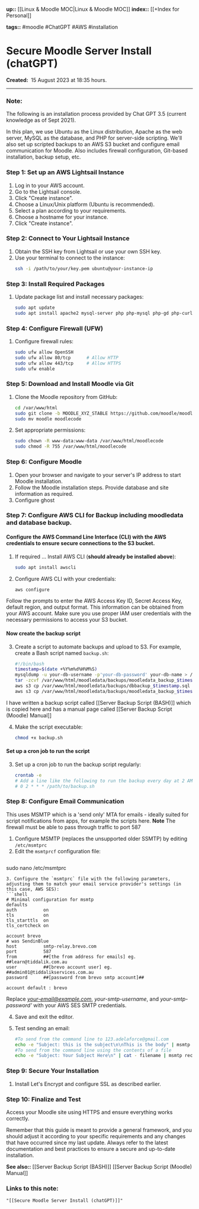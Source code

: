 **up::** [[Linux & Moodle MOC|Linux & Moodle MOC]]
**index::** [[+Index for Personal]]
 

**tags::** #moodle #ChatGPT #AWS #installation

# Secure Moodle Server Install (chatGPT)

**Created:**  15 August 2023 at  18:35 hours.

___
### Note:
The following is an installation process provided by Chat GPT 3.5 (current knowledge as of Sept 2021).

In this plan, we use Ubuntu as the Linux distribution, Apache as the web server, MySQL as the database, and PHP for server-side scripting. We'll also set up scripted backups to an AWS S3 bucket and configure email communication for Moodle. Also includes firewall configuration, Git-based installation, backup setup, etc.

### Step 1: Set up an AWS Lightsail Instance

1. Log in to your AWS account.
2. Go to the Lightsail console.
3. Click "Create instance".
4. Choose a Linux/Unix platform (Ubuntu is recommended).
5. Select a plan according to your requirements.
6. Choose a hostname for your instance.
7. Click "Create instance".

### Step 2: Connect to Your Lightsail Instance

1. Obtain the SSH key from Lightsail or use your own SSH key.
2. Use your terminal to connect to the instance:
   ```bash
   ssh -i /path/to/your/key.pem ubuntu@your-instance-ip
   ```

### Step 3: Install Required Packages

1. Update package list and install necessary packages:
   ```bash
   sudo apt update
   sudo apt install apache2 mysql-server php php-mysql php-gd php-curl php-zip php-xmlrpc php-intl php-soap php-xml libapache2-mod-php unzip git ufw awscli ssmtp mailutils
   ```

### Step 4: Configure Firewall (UFW)

1. Configure firewall rules:
   ```bash
   sudo ufw allow OpenSSH
   sudo ufw allow 80/tcp      # Allow HTTP
   sudo ufw allow 443/tcp     # Allow HTTPS
   sudo ufw enable
   ```

### Step 5: Download and Install Moodle via Git

1. Clone the Moodle repository from GitHub:
   ```bash
   cd /var/www/html
   sudo git clone -b MOODLE_XYZ_STABLE https://github.com/moodle/moodle.git
   sudo mv moodle moodlecode
   ```

2. Set appropriate permissions:
   ```bash
   sudo chown -R www-data:www-data /var/www/html/moodlecode
   sudo chmod -R 755 /var/www/html/moodlecode
   ```

### Step 6: Configure Moodle

1. Open your browser and navigate to your server's IP address to start Moodle installation.
2. Follow the Moodle installation steps. Provide database and site information as required.
3. Configure ghost

### Step 7: Configure AWS CLI for Backup including moodledata and database backup.

#### Configure the AWS Command Line Interface (CLI) with the AWS credentials to ensure secure connections to the S3 bucket. 

1. If required ... Install AWS CLI (**should already be installed above**):
   ```bash
   sudo apt install awscli
   ```

2. Configure AWS CLI with your credentials:
   ```bash
   aws configure
   ```
Follow the prompts to enter the AWS Access Key ID, Secret Access Key, default region, and output format. This information can be obtained from your AWS account. Make sure you use proper IAM user credentials with the necessary permissions to access your S3 bucket.
#### Now create the backup script

3. Create a script to automate backups and upload to S3. For example, create a Bash script named `backup.sh`:
   ```bash
   #!/bin/bash
   timestamp=$(date +%Y%m%d%H%M%S)
   mysqldump -u your-db-username -p'your-db-password' your-db-name > /var/www/html/moodledata/backups/dbbackup_$timestamp.sql
   tar -zcvf /var/www/html/moodledata/backups/moodledata_backup_$timestamp.tar.gz /var/www/html/moodledata
   aws s3 cp /var/www/html/moodledata/backups/dbbackup_$timestamp.sql s3://your-s3-bucket/
   aws s3 cp /var/www/html/moodledata/backups/moodledata_backup_$timestamp.tar.gz s3://your-s3-bucket/
   ```
I have written a backup script called [[Server Backup Script (BASH)]] which is copied here and has a manual page called [[Server Backup Script (Moodle) Manual]]

4. Make the script executable:
   ```bash
   chmod +x backup.sh
   ```

#### Set up a cron job to run the script

3. Set up a cron job to run the backup script regularly:
   ```bash
   crontab -e
   # Add a line like the following to run the backup every day at 2 AM:
   # 0 2 * * * /path/to/backup.sh
   ```

### Step 8: Configure Email Communication
This uses MSMTP which is a 'send only' MTA for emails - ideally suited for script notifications from apps, for example the scripts here.
**Note** The firewall must be able to pass through traffic to port 587

1. Configure MSMTP (replaces the unsupported older SSMTP) by editing `/etc/msmtprc` 
2. Edit the `msmtprcf` configuration file:
   ```bash
sudo nano /etc/msmtprc
```
3. Configure the `msmtprc` file with the following parameters, adjusting them to match your email service provider's settings (in this case, AWS SES):
```shell
# Minimal configuration for msmtp
defaults
auth          on
tls           on
tls_starttls  on
tls_certcheck on

account brevo
# was SendinBlue
host          smtp-relay.brevo.com
port          587
from          ##[the from address for emails] eg. ##learn@tiddalik.com.au
user          ##[brevo account user] eg. ##admin01@tiddalikservices.com.au
password      ##[password from brevo smtp account]##

account default : brevo
```

Replace *your-email@example.com*, *your-smtp-username*, and *your-smtp-password'* with your AWS SES SMTP credentials.
    
4. Save and exit the editor.

5. Test sending an email:
   ```bash
   #To send from the command line to 123.adelaforce@gmail.com
   echo -e "Subject: this is the subject\n\nThis is the body" | msmtp 123.adelaforce@gmail.com
   #To send from the command line using the contents of a file
   echo -e "Subject: Your Subject Here\n" | cat - filename | msmtp recipient@example.com
   ```

### Step 9: Secure Your Installation

1. Install Let's Encrypt and configure SSL as described earlier.

### Step 10: Finalize and Test

Access your Moodle site using HTTPS and ensure everything works correctly.

Remember that this guide is meant to provide a general framework, and you should adjust it according to your specific requirements and any changes that have occurred since my last update. Always refer to the latest documentation and best practices to ensure a secure and up-to-date installation.

**See also::** [[Server Backup Script (BASH)]] [[Server Backup Script (Moodle) Manual]]

### Links to this note:
```query
"[[Secure Moodle Server Install (chatGPT)]]"
```


